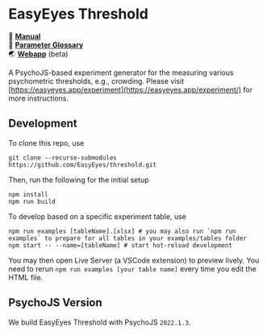 # EasyEyes Threshold

📖 [**Manual**](https://docs.google.com/document/d/e/2PACX-1vTTrqaSyva2afVupLchBjfTHc_YW5jAbEexGbudXMJ9xMKPBDA3nxQmHXa4wjnAoSVabeEA8T9CGIMa/pub)<br />
📝 [**Parameter Glossary**](https://docs.google.com/spreadsheets/d/e/2PACX-1vQ8QswX_5h_oNS2Ly6VgoONGIxJHqDFjdZqWY_HUxH2Nr_LNkGDBL8FXz74l9BxVNR2AIXGhHir9GAd/pub?gid=1287694458&single=true&output=pdf)<br />
🌏 [**Webapp**](https://easyeyes.app/experiment/) (beta)

A PsychoJS-based experiment generator for the measuring various psychometric thresholds, e.g., crowding. Please visit [https://easyeyes.app/experiment](https://easyeyes.app/experiment/) for more instructions.

## Development

To clone this repo, use

```shell
git clone --recurse-submodules https://github.com/EasyEyes/threshold.git
```

Then, run the following for the initial setup

```shell
npm install
npm run build
```

To develop based on a specific experiment table, use

```shell
npm run examples [tableName].[xlsx] # you may also run `npm run examples` to prepare for all tables in your examples/tables folder
npm start -- --name=[tableName] # start hot-reload development
```

You may then open Live Server (a VSCode extension) to preview lively. You need to rerun `npm run examples [your table name]` every time you edit the HTML file.

## PsychoJS Version

We build EasyEyes Threshold with PsychoJS `2022.1.3`.
